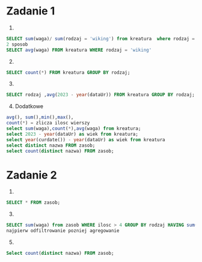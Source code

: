 # Zadanie 1

1. 
```sql
SELECT sum(waga)/ sum(rodzaj = 'wiking') from kreatura  where rodzaj = 'wiking';
2 sposob
SELECT avg(waga) FROM kreatura WHERE rodzaj = 'wiking'
```
2.
```sql
SELECT count(*) FROM kreatura GROUP BY rodzaj;
```
3.
```sql
SELECT rodzaj ,avg(2023 - year(dataUr)) FROM kreatura GROUP BY rodzaj;
```
4. Dodatkowe
```sql
avg(), sum(),min(),max(), 
count(*) = zlicza ilosc wierszy
select sum(waga),count(*),avg(waga) from kreatura;
select 2023 - year(dataUr) as wiek from kreatura;
select year(curdate()) - year(dataUr) as wiek from kreatura
select distinct nazwa FROM zasob;
select count(distinct nazwa) FROM zasob;
```
# Zadanie 2
1.
```sql
SELECT * FROM zasob;
```
3.
```sql
SELECT sum(waga) from zasob WHERE ilosc > 4 GROUP BY rodzaj HAVING sum(waga) > 5;
najpierw odfiltrowanie pozniej agregowanie
```
5.
```sql
Select count(distinct nazwa) FROM zasob;
```
